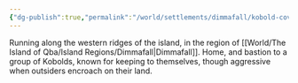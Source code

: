 ```yaml
---
{"dg-publish":true,"permalink":"/world/settlements/dimmafall/kobold-cove/"}
---
```


Running along the western ridges of the island, in the region of [[World/The Island of Qba/Island Regions/Dimmafall\|Dimmafall]]. Home, and bastion to a group of Kobolds, known for keeping to themselves, though aggressive when outsiders encroach on their land.